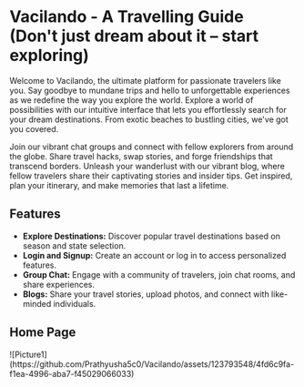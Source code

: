 <h1>Vacilando - A Travelling Guide<br>
(Don't just dream about it – start exploring)</h1>
<p>Welcome to Vacilando, the ultimate platform for passionate travelers like you. Say goodbye to mundane trips and hello to unforgettable experiences as we redefine the way you explore the world.
Explore a world of possibilities with our intuitive interface that lets you effortlessly search for your dream destinations. From exotic beaches to bustling cities, we've got you covered.</p>
<p>
Join our vibrant chat groups and connect with fellow explorers from around the globe. Share travel hacks, swap stories, and forge friendships that transcend borders. Unleash your wanderlust with our vibrant blog, where fellow travelers share their captivating stories and insider tips. Get inspired, plan your itinerary, and make memories that last a lifetime.</p>

<h2>Features</h2>
<ul>
  <li>
    <strong>Explore Destinations:</strong> 
    Discover popular travel destinations based on season and state selection.
  </li>
  <li>
    <strong>Login and Signup:</strong> 
    Create an account or log in to access personalized features.
  </li>
  <li>
    <strong>Group Chat:</strong> 
    Engage with a community of travelers, join chat rooms, and share experiences.
  </li>
  <li>
    <strong>Blogs:</strong> 
    Share your travel stories, upload photos, and connect with like-minded individuals.
  </li>
</ul>

<h2>Home Page</h2>
![Picture1](https://github.com/Prathyusha5c0/Vacilando/assets/123793548/4fd6c9fa-f1ea-4996-aba7-f45029066033)



